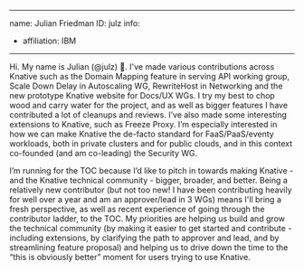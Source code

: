 -------------------------------------------------------------
name: Julian Friedman
ID: julz
info:
  - affiliation: IBM
-------------------------------------------------------------

Hi. My name is Julian (@julz) 👋. I've made various contributions across
Knative such as the Domain Mapping feature in serving API working group, Scale
Down Delay in Autoscaling WG, RewriteHost in Networking and the new prototype
Knative website for Docs/UX WGs. I try my best to chop wood and carry water
for the project, and as well as bigger features I have contributed a lot of
cleanups and reviews. I’ve also made some interesting extensions to Knative,
such as Freeze Proxy. I’m especially interested in how we can make Knative
the de-facto standard for FaaS/PaaS/eventy workloads, both in private
clusters and for public clouds, and in this context co-founded (and am
co-leading) the Security WG.

I’m running for the TOC because I’d like to pitch in towards making Knative -
and the Knative technical community - bigger, broader, and better. Being a
relatively new contributor (but not too new! I have been contributing heavily
for well over a year and am an approver/lead in 3 WGs) means I'll bring a fresh
perspective, as well as recent experience of going through the contributor
ladder, to the TOC. My priorities are helping us build and grow the technical
community (by making it easier to get started and contribute - including
extensions, by clarifying the path to approver and lead, and by streamlining
feature proposal) and helping us to drive down the time to the “this is
obviously better” moment for users trying to use Knative.
